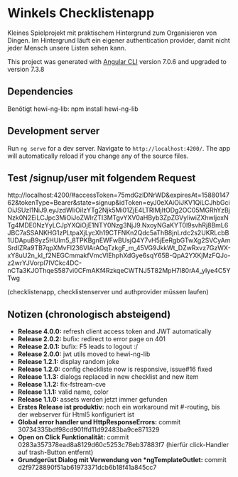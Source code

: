 # Winkels Checklistenapp

Kleines Spielprojekt mit praktischem Hintergrund zum Organisieren von Dingen. Im Hintergrund läuft ein eigener
authentication provider, damit nicht jeder Mensch unsere Listen sehen kann.


This project was generated with [Angular CLI](https://github.com/angular/angular-cli) version 7.0.6 and upgraded to version 7.3.8

## Dependencies

Benötigt hewi-ng-lib: npm install hewi-ng-lib

## Development server

Run `ng serve` for a dev server. Navigate to `http://localhost:4200/`. The app will automatically reload if you change any of the source files.

## Test /signup/user mit folgendem Request

http://localhost:4200/#accessToken=75mdGzlDNrWD&expiresAt=1588014762&tokenType=Bearer&state=signup&idToken=eyJ0eXAiOiJKV1QiLCJhbGciOiJSUzI1NiJ9.eyJzdWIiOiIzYTg2Njk5Mi01ZjE4LTRlMjItODg2OC05MGRhYzBjNzk0N2EiLCJpc3MiOiJoZWlrZTI3MTgvYXV0aHByb3ZpZGVyIiwiZXhwIjoxNTg4MDE0NzYyLCJpYXQiOjE1NTY0Nzg3NjJ9.NxoyNGaKYT0l9svhRj8BmL6JBC7aSSANKHG1zPLtpaXjLycXh19CTFNKn2Qdc5aThB8jnLrdc2s2UKRLcbB1UDApuB9yz5HUIm5_8TPKBgnEWFwBUsjQ4Y7vH5jEeRgbGTwXg2SVCyAmSrdIZRa9TB7qpXMvFl236VlArAOqTzkgF_m_45VG9JkkWt_DZwRxvz7GzWX-xY8uU2n_kl_f2NEGCmmakfVmcVIEhphXdGye6sqY65B-QpA2YXKjMzFQJo-z2wrYJVorpl7IVCkc4DC-nCTa3KJOThqeS587vi0CFmAKf4RzkqeCWTNJ5T82MpH7l80rA4_yIye4C5YTwg

(checklistenapp, checklistenserver und authprovider müssen laufen)

## Notizen (chronologisch absteigend)

* __Release 4.0.0:__ refresh client access token and JWT automatically
* __Release 2.0.2:__ bufix: redirect to error page on 401
* __Release 2.0.1:__ bufix: F5 leads to logout :/
* __Release 2.0.0:__ jwt utils moved to hewi-ng-lib
* __Release 1.2.1:__ display random joke
* __Release 1.2.0:__ config checkliste now is responsive, issue#16 fixed
* __Release 1.1.3:__ dialogs replaced in new checklist and new item
* __Release 1.1.2:__ fix-fstream-cve
* __Release 1.1.1:__ valid name, color
* __Release 1.1.0:__ assets werden jetzt immer gefunden
* __Erstes Release ist produktiv__: noch ein workaround mit #-routing, bis der webserver für Html5 konfiguriert ist
* __Global error handler und HttpResponseErrors:__ commit 30734335bdf98cd901ffd11d92483ba9ce871329
* __Open on Click Funktionalität:__ commit 0283a357378ead8a8129d60c5253c78eb37883f7 (hierfür click-Handler auf trash-Button entfernt)
* __Grundgerüst Dialog mit Verwendung von *ngTemplateOutlet:__ commit d2f9728890f51ab61973371dcb6b18f41a845cc7


